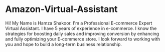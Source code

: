 # Amazon-Virtual-Assistant
Hi! My Name is Hamza Shakoor. I'm a Professional E-commerce Expert Virtual Assistant. I have 5 years of experience in e-commerce. I know the strategies for boosting daily sales and improving conversion by enhancing and fully optimizing your E-commerce store. I look forward to working with you and hope to build a long-term business relationship. 
